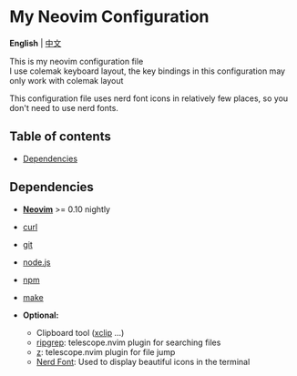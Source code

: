 # My Neovim Configuration

**English** | [中文](https://github.com/gczcn/dotfile/tree/main/nvim/README_CN.md)

This is my neovim configuration file  
I use colemak keyboard layout, the key bindings in this configuration may only work with colemak layout

This configuration file uses nerd font icons in relatively few places, so you don't need to use nerd fonts.

## Table of contents
* [Dependencies](#dependencies)

## Dependencies
* [**Neovim**](https://neovim.io/) >= 0.10 nightly
* [curl](https://curl.se/)
* [git](https://git-scm.com/)
* [node.js](https://nodejs.org/)
* [npm](https://www.npmjs.com/)
* [make](https://www.gnu.org/software/make/)

* **Optional:**
  - Clipboard tool ([xclip](https://github.com/astrand/xclip/) ...)
  - [ripgrep](https://github.com/BurntSushi/ripgrep/): telescope.nvim plugin for searching files
  - [z](https://github.com/rupa/z/): telescope.nvim plugin for file jump
  - [Nerd Font](https://www.nerdfonts.com/): Used to display beautiful icons in the terminal
